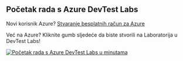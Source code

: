 ## <a name="get-started-with-azure-devtest-labs"></a>Početak rada s Azure DevTest Labs
Novi korisnik Azure? [Stvaranje besplatnih račun za Azure](https://azure.microsoft.com/free)

Već na Azure? Kliknite gumb sljedeće da biste stvorili na Laboratorija u DevTest Labs!

[![Početak rada s Azure DevTest Labs u minutama](./media/devtest-lab-try-it-out/get-started.png)](http://go.microsoft.com/fwlink/?LinkID=627034&clcid=0x409)
